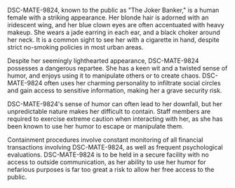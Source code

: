 DSC-MATE-9824, known to the public as "The Joker Banker," is a human female with a striking appearance. Her blonde hair is adorned with an iridescent wing, and her blue clown eyes are often accentuated with heavy makeup. She wears a jade earring in each ear, and a black choker around her neck. It is a common sight to see her with a cigarette in hand, despite strict no-smoking policies in most urban areas.

Despite her seemingly lighthearted appearance, DSC-MATE-9824 possesses a dangerous repartee. She has a keen wit and a twisted sense of humor, and enjoys using it to manipulate others or to create chaos. DSC-MATE-9824 often uses her charming personality to infiltrate social circles and gain access to sensitive information, making her a grave security risk.

DSC-MATE-9824's sense of humor can often lead to her downfall, but her unpredictable nature makes her difficult to contain. Staff members are required to exercise extreme caution when interacting with her, as she has been known to use her humor to escape or manipulate them.

Containment procedures involve constant monitoring of all financial transactions involving DSC-MATE-9824, as well as frequent psychological evaluations. DSC-MATE-9824 is to be held in a secure facility with no access to outside communication, as her ability to use her humor for nefarious purposes is far too great a risk to allow her free access to the public.